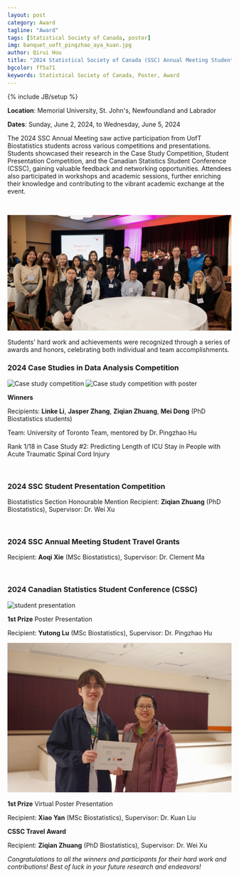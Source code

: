 ```yaml
---
layout: post
category: Award
tagline: "Award"
tags: [Statistical Society of Canada, poster]
img: banquet_uoft_pingzhao_aya_kuan.jpg
author: Qirui Hou
title: "2024 Statistical Society of Canada (SSC) Annual Meeting Student Awards"
bgcolor: ff5a71
keywords: Statistical Society of Canada, Poster, Award
---
```



{% include JB/setup %}

**Location**: Memorial University, St. John's, Newfoundland and Labrador

**Dates**: Sunday, June 2, 2024, to Wednesday, June 5, 2024

The 2024 SSC Annual Meeting saw active participation from UofT Biostatistics students across various competitions and presentations. Students showcased their research in the Case Study Competition, Student Presentation Competition, and the Canadian Statistics Student Conference (CSSC), gaining valuable feedback and networking opportunities. Attendees also participated in workshops and academic sessions, further enriching their knowledge and contributing to the vibrant academic exchange at the event.

<!--more-->

<br/>

![SSC banquet](/assets/images/post/banquet_uoft_pingzhao_aya_kuan.jpg)

Students' hard work and achievements were recognized through a series of awards and honors, celebrating both individual and team accomplishments.

### **2024 Case Studies in Data Analysis Competition**

![Case study competition](/assets/images/post/award_ceremony_casestudy.jpg)
![Case study competition with poster](/assets/images/post/case_study_linkes_team.jpg)

 **Winners**

Recipients: **Linke Li**, **Jasper Zhang**, **Ziqian Zhuang**, **Mei Dong** (PhD Biostatistics students)

Team: University of Toronto Team, mentored by Dr. Pingzhao Hu

Rank 1/18 in Case Study #2: Predicting Length of ICU Stay in People with Acute Traumatic Spinal Cord Injury

<br/>

### **2024 SSC Student Presentation Competition**

Biostatistics Section Honourable Mention Recipient: **Ziqian Zhuang** (PhD Biostatistics), Supervisor: Dr. Wei Xu

<br/>

### **2024 SSC Annual Meeting Student Travel Grants**

Recipient: **Aoqi Xie** (MSc Biostatistics), Supervisor: Dr. Clement Ma

<br/>

### **2024 Canadian Statistics Student Conference (CSSC)**

![student presentation](/assets/images/post/award_pingzhao_yutong.jpg)

**1st Prize** Poster Presentation

Recipient: **Yutong Lu** (MSc Biostatistics), Supervisor: Dr. Pingzhao Hu

![student presentation virtual](/assets/images/post/award_XiaoYan_kuan.jpg)

**1st Prize** Virtual Poster Presentation

Recipient: **Xiao Yan** (MSc Biostatistics), Supervisor: Dr. Kuan Liu

**CSSC Travel Award**

Recipient: **Ziqian Zhuang** (PhD Biostatistics), Supervisor: Dr. Wei Xu

_Congratulations to all the winners and participants for their hard work and contributions! Best of luck in your future research and endeavors!_


